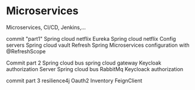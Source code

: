 # Microservices
Microservices, CI/CD, Jenkins,...

commit "part1"
Spring cloud netflix Eureka
Spring cloud netflix Config servers
Spring cloud vault
Refresh Spring Microservices configuration with @RefreshScope

Commit part 2
 Spring cloud bus
 spring cloud gateway
 Keycloak authorization Server
 Spring cloud bus
 RabbitMq
Keycloack authorization


commit part 3
resilience4j
Oauth2
Inventory
FeignClient

